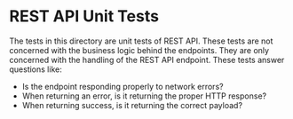 # REST API Unit Tests

The tests in this directory are unit tests of REST API. These tests are not
concerned with the business logic behind the endpoints. They are only concerned
with the handling of the REST API endpoint. These tests answer questions like:

- Is the endpoint responding properly to network errors?
- When returning an error, is it returning the proper HTTP response?
- When returning success, is it returning the correct payload?
